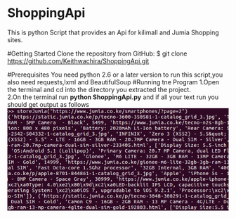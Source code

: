 # ShoppingApi
This is python Script that provides an Api for kilimall and Jumia Shopping sites.

#Getting Started
Clone the repository from GitHub:
$ git clone https://github.com/Keithwachira/ShoppingApi.git

#Prerequisites
You need python 2.6 or a later version to run this script,you also need requests,lxml and BeautifulSoup
#Running tne Program
1.Open the terminal and cd into the directory you extracted the project.<br />
2.On the terminal run **python ShoppingApi.py** and if all your text run you should get output as follows<br />
![Alt text](/test.png?raw=true "Optional Title")



 
 
